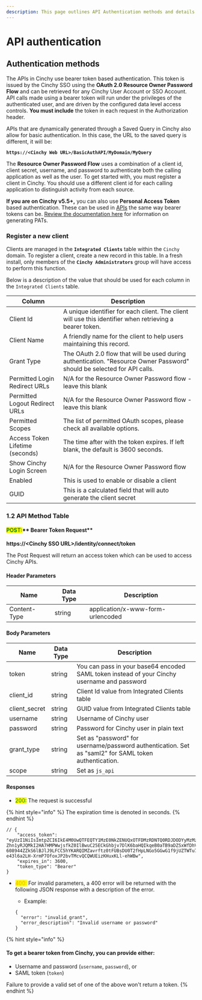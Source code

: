 ```yaml
---
description: This page outlines API Authentication methods and details.
---
```


# API authentication

## Authentication methods

The APIs in Cinchy use bearer token based authentication. This token is issued by the Cinchy SSO using the **OAuth 2.0 Resource Owner Password Flow** and can be retrieved for any Cinchy User Account or SSO Account. API calls made using a bearer token will run under the privileges of the authenticated user, and are driven by the configured data level access controls. **You must include** the token in each request in the Authorization header.

APIs that are dynamically generated through a Saved Query in Cinchy also allow for basic authentication. In this case, the URL to the saved query is different, it will be:

**`https://<Cinchy Web URL>/BasicAuthAPI/MyDomain/MyQuery`**

The **Resource Owner Password Flow** uses a combination of a client id, client secret, username, and password to authenticate both the calling application as well as the user. To get started with, you must register a client in Cinchy. You should use a different client id for each calling application to distinguish activity from each source.

**If you are on Cinchy v5.5+,** you can also use **Personal Access Token** based authentication. These can be used in [APIs](./) the same way bearer tokens can be. [Review the documentation here](https://platform.docs.cinchy.com/guides-for-using-cinchy/user-guides/user-preferences/personal-access-tokens) for information on generating PATs.

### Register a new client

Clients are managed in the **`Integrated Clients`** table within the `Cinchy` domain. To register a client, create a new record in this table. In a fresh install, only members of the **`Cinchy Administrators`** group will have access to perform this function.

Below is a description of the value that should be used for each column in the `Integrated Clients` table.

| Column                          | Description                                                                                                             |
| ------------------------------- | ----------------------------------------------------------------------------------------------------------------------- |
| Client Id                       | A unique identifier for each client. The client will use this identifier when retrieving a bearer token.                |
| Client Name                     | A friendly name for the client to help users maintaining this record.                                                   |
| Grant Type                      | The OAuth 2.0 flow that will be used during authentication. "Resource Owner Password" should be selected for API calls. |
| Permitted Login Redirect URLs   | N/A for the Resource Owner Password flow - leave this blank                                                             |
| Permitted Logout Redirect URLs  | N/A for the Resource Owner Password flow - leave this blank                                                             |
| Permitted Scopes                | The list of permitted OAuth scopes, please check all available options.                                                 |
| Access Token Lifetime (seconds) | The time after with the token expires. If left blank, the default is 3600 seconds.                                      |
| Show Cinchy Login Screen        | N/A for the Resource Owner Password flow                                                                                |
| Enabled                         | This is used to enable or disable a client                                                                              |
| GUID                            | This is a calculated field that will auto generate the client secret                                                    |

### 1.2 API Method Table

#### <mark style="color:green;">**POST:**</mark>** Bearer Token Request**

**https://\<Cinchy SSO URL>/identity/connect/token**

The Post Request will return an access token which can be used to access Cinchy APIs.

#### Header Parameters

| Name         | Data Type | Description                       |
| ------------ | --------- | --------------------------------- |
| Content-Type | string    | application/x-www-form-urlencoded |

#### Body Parameters

<!-- vale off -->

| Name          | Data Type | Description                                                                                           |
| ------------- | --------- | ----------------------------------------------------------------------------------------------------- |
| token         | string    | You can pass in your base64 encoded SAML token instead of your Cinchy username and password           |
| client_id     | string    | Client Id value from Integrated Clients table                                                         |
| client_secret | string    | GUID value from Integrated Clients table                                                              |
| username      | string    | Username of Cinchy user                                                                               |
| password      | string    | Password for Cinchy user in plain text                                                                |
| grant_type    | string    | Set as "password" for username/password authentication. Set as "saml2" for SAML token authentication. |
| scope         | string    | Set as `js_api`                                                                                       |

<!-- vale on -->

#### Responses

- <mark style="color:green;">200:</mark> The request is successful

{% hint style="info" %}
The expiration time is denoted in seconds.
{% endhint %}

```
// {
    "access_token": "eyUzI1NiIsImtpZCI6IkE4M0UwQTFEQTY1MzE0NkZENUQxOTFDMzRDNTQ0RDJDODYyMzMzMzkiLCJ0eXAiOiJKV1QiLCJ4NXQiOiJxRDRLSGFaVEZHX1YwWkhEVEZSTkxJWWpNemsifQ.eyJuYmYiOjE1NTQxMzE4MjAsImV4cCI6MTU1NDEzNTQyMCwiaXNzIjoiaHR0cDovL2xvY2FsaG9zdDo4MDgxIiwiYXVkIjpbImh0dHA6Ly9sb2NhbGhvc3Q6ODA4MS9yZXNvdXJjZXMiLCJqc19hcGkiXSwiY2xpZW50X2lkIjoiYWJjIiwic3ViIjoiMSIsImF1dGhfdGltZSI6MTU1NDEzMTgyMCwiaWRwIjoibG9jYWwiLCJwcm9maWxlIjoiQWRtaW5pc3RyYXRvciIsImVtYWlsIjoiYWRtaW5AY2luY2h5LmNvIiwicm9sZSI6IkNpbmNoeSBVc2VyIEFjY291bnQiLCJpZCI6ImFkbWluIiwic2NvcGUiOlsianNfYXBpIl0sImFtciI6WyJjdXN0b20iXX0.N7drAlvtFiQoN4njs1rd5ZnTvJ_x8ZEnUEi6G1GjR4FS5FyS4hC6xdsT-Zhn1yRJQMkI2HA7HMPWwjsfkZ0IlBwuC25ECkGhbjv7DlK6baHQIkqeB0aTB9aDZSxWfDhV66O0dhby6EIEa4YuGspyjQMsDpx_LimmE9alfsUU-608944ZZkS6lBJlJ9LFCC5hYKARQIMZavrftz0tFUBsDU0T2fHpLNGo5GGwG1f9jUZTWTu7s3C05EsgboW3scUfDzjS_Wf55ExwhopIg9SD6ktHYYNRaCPtfMhU-e43l6a2LH-XrmP7OfoxJP2bvTMcvQCQWUEizKHuxKLl-ehWBw",
    "expires_in": 3600,
    "token_type": "Bearer"
}
```

- <mark style="color:orange;">400:</mark> For invalid parameters, a 400 error will be returned with the following JSON response with a description of the error.

  - Example:

  ```
  {
    "error": "invalid_grant",
    "error_description": "Invalid username or password"
  }
  ```

{% hint style="info" %}

#### **To get a bearer token from Cinchy, you can provide either:**

- Username and password (`username`, `password`), or
- SAML token (`token`)

Failure to provide a valid set of one of the above won't return a token.
{% endhint %}
